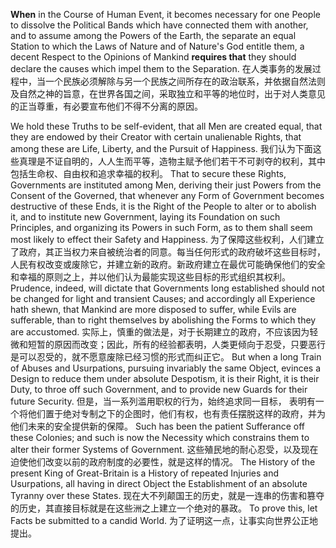 **When** in the Course of Human Event, it becomes necessary for one People to dissolve the Political Bands which have connected them with another, and to assume among the Powers of the Earth, the separate an equal Station to which the Laws of Nature and of Nature's God entitle them, a decent Respect to the Opinions of Mankind **requires that** they should declare the causes which impel them to the Separation.
在人类事务的发展过程中，当一个民族必须解除与另一个民族之间所存在的政治联系，并依据自然法则及自然之神的旨意，在世界各国之间，采取独立和平等的地位时，出于对人类意见的正当尊重，有必要宣布他们不得不分离的原因。



We hold these Truths to be self-evident, that all Men are created equal, that they are endowed by their Creator with certain unalienable Rights, that among these are Life, Liberty, and the Pursuit of Happiness.
我们认为下面这些真理是不证自明的，人人生而平等，造物主赋予他们若干不可剥夺的权利，其中包括生命权、自由权和追求幸福的权利。
That to secure these Rights, Governments are instituted among Men, deriving their just Powers from the Consent of the Governed, that whenever any Form of Government becomes destructive of these Ends, it is the Right of the People to alter or to abolish it, and to institute new Government, laying its Foundation on such Principles, and organizing its Powers in such Form, as to them shall seem most likely to effect their Safety and Happiness.
为了保障这些权利，人们建立了政府，其正当权力来自被统治者的同意。每当任何形式的政府破坏这些目标时，人民有权改变或废除它，并建立新的政府。新政府建立在最优可能确保他们的安全和幸福的原则之上，并以他们认为最能实现这些目标的形式组织其权利。
Prudence, indeed, will dictate that Governments long established should not be changed for light and transient Causes; and accordingly all Experience hath shewn, that Mankind are more disposed to suffer, while Evils are sufferable, than to right themselves by abolishing the Forms to which they are accustomed.
实际上，慎重的做法是，对于长期建立的政府，不应该因为轻微和短暂的原因而改变；因此，所有的经验都表明，人类更倾向于忍受，只要恶行是可以忍受的，就不愿意废除已经习惯的形式而纠正它。
But when a long Train of Abuses and Usurpations, pursuing invariably the same Object, evinces a Design to reduce them under absolute Despotism, it is their Right, it is their Duty, to throe off such Government, and to provide new Guards for their future Security.
但是，当一系列滥用职权的行为，始终追求同一目标， 表明有一个将他们置于绝对专制之下的企图时，他们有权，也有责任摆脱这样的政府，并为他们未来的安全提供新的保障。
Such has been the patient Sufferance off these Colonies; and such is now the Necessity which constrains them to alter their former Systems of Government.
这些殖民地的耐心忍受，以及现在迫使他们改变以前的政府制度的必要性，就是这样的情况。
The History of the present King of Great-Britain is a History of repeated Injuries and Usurpations, all having in direct Object the Establishment of an absolute Tyranny
over these States.
现在大不列颠国王的历史，就是一连串的伤害和篡夺的历史，其直接目标就是在这些洲之上建立一个绝对的暴政。
To prove this, let Facts be submitted to a candid World.
为了证明这一点，让事实向世界公正地提出。